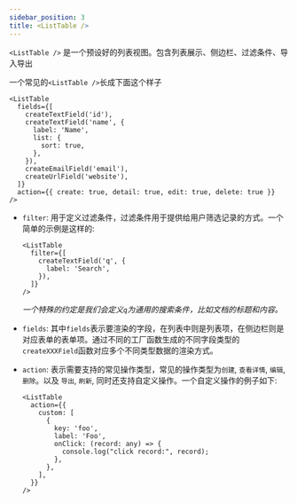 ```yaml
---
sidebar_position: 3
title: <ListTable />
---
```


`<ListTable />` 是一个预设好的列表视图。包含列表展示、侧边栏、过滤条件、导入导出

一个常见的`<ListTable />`长成下面这个样子

```tsx
<ListTable
  fields={[
    createTextField('id'),
    createTextField('name', {
      label: 'Name',
      list: {
        sort: true,
      },
    }),
    createEmailField('email'),
    createUrlField('website'),
  ]}
  action={{ create: true, detail: true, edit: true, delete: true }}
/>
```

- `filter`: 用于定义过滤条件，过滤条件用于提供给用户筛选记录的方式。一个简单的示例是这样的:
  ```tsx
  <ListTable
    filter={[
      createTextField('q', {
        label: 'Search',
      }),
    ]}
  />
  ```
  *一个特殊的约定是我们会定义`q`为通用的搜索条件，比如文档的标题和内容。*

- `fields`: 其中`fields`表示要渲染的字段，在列表中则是列表项，在侧边栏则是对应表单的表单项。通过不同的工厂函数生成的不同字段类型的`createXXXField`函数对应多个不同类型数据的渲染方式。

- `action`: 表示需要支持的常见操作类型，常见的操作类型为`创建`, `查看详情`, `编辑`, `删除`。以及 `导出`, `刷新`, 同时还支持自定义操作。一个自定义操作的例子如下:
  ```tsx
  <ListTable
    action={{
      custom: [
        {
          key: 'foo',
          label: 'Foo',
          onClick: (record: any) => {
            console.log("click record:", record);
          },
        },
      ],
    }}
  />
  ```
